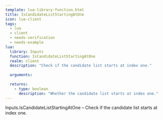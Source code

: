 ```yaml
---
template: lua-library-function.html
title: IsCandidateListStartingAtOne
icon: lua-client
tags:
  - lua
  - client
  - needs-verification
  - needs-example
lua:
  library: Inputs
  function: IsCandidateListStartingAtOne
  realm: client
  description: "Check if the candidate list starts at index one."
  
  arguments:
  
  returns:
    - type: boolean
      description: "Whether the candidate list starts at index one."
---
```


<div class="lua__search__keywords">
Inputs.IsCandidateListStartingAtOne &#x2013; Check if the candidate list starts at index one.
</div>
